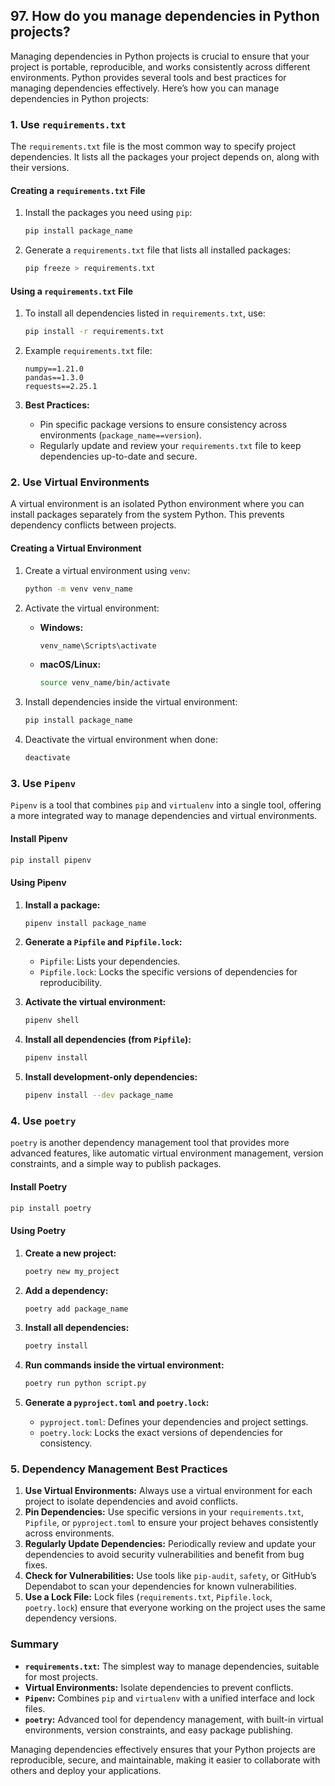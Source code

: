 ## 97. How do you manage dependencies in Python projects?


Managing dependencies in Python projects is crucial to ensure that your project is portable, reproducible, and works consistently across different environments. Python provides several tools and best practices for managing dependencies effectively. Here’s how you can manage dependencies in Python projects:

### 1. **Use `requirements.txt`**

The `requirements.txt` file is the most common way to specify project dependencies. It lists all the packages your project depends on, along with their versions.

#### **Creating a `requirements.txt` File**

1. Install the packages you need using `pip`:
   ```bash
   pip install package_name
   ```

2. Generate a `requirements.txt` file that lists all installed packages:
   ```bash
   pip freeze > requirements.txt
   ```

#### **Using a `requirements.txt` File**

1. To install all dependencies listed in `requirements.txt`, use:
   ```bash
   pip install -r requirements.txt
   ```

2. Example `requirements.txt` file:
   ```
   numpy==1.21.0
   pandas==1.3.0
   requests==2.25.1
   ```

3. **Best Practices:**
   - Pin specific package versions to ensure consistency across environments (`package_name==version`).
   - Regularly update and review your `requirements.txt` file to keep dependencies up-to-date and secure.

### 2. **Use Virtual Environments**

A virtual environment is an isolated Python environment where you can install packages separately from the system Python. This prevents dependency conflicts between projects.

#### **Creating a Virtual Environment**

1. Create a virtual environment using `venv`:
   ```bash
   python -m venv venv_name
   ```

2. Activate the virtual environment:
   - **Windows:**
     ```bash
     venv_name\Scripts\activate
     ```
   - **macOS/Linux:**
     ```bash
     source venv_name/bin/activate
     ```

3. Install dependencies inside the virtual environment:
   ```bash
   pip install package_name
   ```

4. Deactivate the virtual environment when done:
   ```bash
   deactivate
   ```

### 3. **Use `Pipenv`**

`Pipenv` is a tool that combines `pip` and `virtualenv` into a single tool, offering a more integrated way to manage dependencies and virtual environments.

#### **Install Pipenv**

```bash
pip install pipenv
```

#### **Using Pipenv**

1. **Install a package:**
   ```bash
   pipenv install package_name
   ```

2. **Generate a `Pipfile` and `Pipfile.lock`:**
   - `Pipfile`: Lists your dependencies.
   - `Pipfile.lock`: Locks the specific versions of dependencies for reproducibility.

3. **Activate the virtual environment:**
   ```bash
   pipenv shell
   ```

4. **Install all dependencies (from `Pipfile`):**
   ```bash
   pipenv install
   ```

5. **Install development-only dependencies:**
   ```bash
   pipenv install --dev package_name
   ```

### 4. **Use `poetry`**

`poetry` is another dependency management tool that provides more advanced features, like automatic virtual environment management, version constraints, and a simple way to publish packages.

#### **Install Poetry**

```bash
pip install poetry
```

#### **Using Poetry**

1. **Create a new project:**
   ```bash
   poetry new my_project
   ```

2. **Add a dependency:**
   ```bash
   poetry add package_name
   ```

3. **Install all dependencies:**
   ```bash
   poetry install
   ```

4. **Run commands inside the virtual environment:**
   ```bash
   poetry run python script.py
   ```

5. **Generate a `pyproject.toml` and `poetry.lock`:**
   - `pyproject.toml`: Defines your dependencies and project settings.
   - `poetry.lock`: Locks the exact versions of dependencies for consistency.

### 5. **Dependency Management Best Practices**

1. **Use Virtual Environments:** Always use a virtual environment for each project to isolate dependencies and avoid conflicts.
2. **Pin Dependencies:** Use specific versions in your `requirements.txt`, `Pipfile`, or `pyproject.toml` to ensure your project behaves consistently across environments.
3. **Regularly Update Dependencies:** Periodically review and update your dependencies to avoid security vulnerabilities and benefit from bug fixes.
4. **Check for Vulnerabilities:** Use tools like `pip-audit`, `safety`, or GitHub’s Dependabot to scan your dependencies for known vulnerabilities.
5. **Use a Lock File:** Lock files (`requirements.txt`, `Pipfile.lock`, `poetry.lock`) ensure that everyone working on the project uses the same dependency versions.

### Summary

- **`requirements.txt`:** The simplest way to manage dependencies, suitable for most projects.
- **Virtual Environments:** Isolate dependencies to prevent conflicts.
- **`Pipenv`:** Combines `pip` and `virtualenv` with a unified interface and lock files.
- **`poetry`:** Advanced tool for dependency management, with built-in virtual environments, version constraints, and easy package publishing.

Managing dependencies effectively ensures that your Python projects are reproducible, secure, and maintainable, making it easier to collaborate with others and deploy your applications.